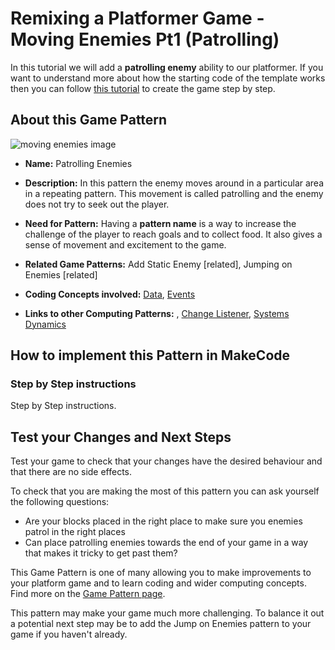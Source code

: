 # Remixing a Platformer Game - Moving Enemies Pt1 (Patrolling)

In this tutorial we will add a **patrolling enemy** ability to our platformer.
If you want to understand more about how the starting code of the template works then you can follow [this tutorial](https://arcade.makecode.com/beta#tutorial:https://github.com/mickfuzz/makecode-platformer-101)
 to create the game step by step.

## About this Game Pattern

![ moving enemies image](https://raw.githubusercontent.com/mickfuzz/getting-started-making-a-platformer-test1/master/images/patterns/gameMechanics_moving_enemies.jpg)

* **Name:** Patrolling Enemies

* **Description:** In this pattern the enemy moves around in a particular area in a repeating pattern. This movement is called patrolling
and the enemy does not try to seek out the player. 

* **Need for Pattern:** Having a **pattern name** is a way to increase the challenge of the player to reach goals and to collect food.
It also gives a sense of movement and excitement to the game. 

* **Related Game Patterns:** Add Static Enemy [related], Jumping on Enemies [related] 

* **Coding Concepts involved:** [Data](learningDimensions#data),  [Events](learningDimensions#events)

* **Links to other Computing Patterns:** , [Change Listener](learningDimensions#change-listener), [Systems Dynamics](learningDimensions#systems-dynamics)  

## How to implement this Pattern in MakeCode

### Step by Step instructions
Step by Step instructions.

## Test your Changes and Next Steps

Test your game to check that your changes have the desired behaviour and that there are no side effects. 

To check that you are making the most of this pattern you can ask yourself the following questions:

* Are your blocks placed in the right place to make sure you enemies patrol in the right places
* Can place patrolling enemies towards the end of your game in a way that makes it tricky to get past them?

This Game Pattern is one of many allowing you to make improvements to your platform game and to learn coding and wider computing concepts. 
Find more on the [Game Pattern page](gamePatterns.md). 

This pattern may make your game much more challenging. To balance it out a potential next step may be to 
add the Jump on Enemies pattern to your game if you haven't already. 
          
